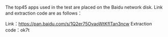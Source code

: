 The top45 apps used in the test are placed on the Baidu network disk. Link and extraction code are as follows：

Link：https://pan.baidu.com/s/1Q2er75OvaoWtKflTan3ncw 
Extraction code：ok7t 
